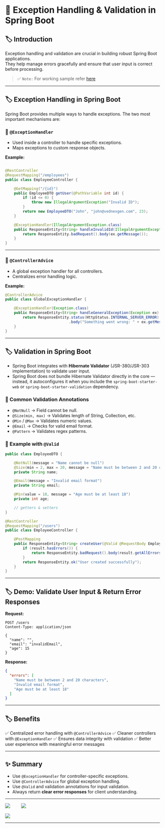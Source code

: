 # 🚀 Exception Handling & Validation in Spring Boot

## 🏷️ Introduction

Exception handling and validation are crucial in building robust Spring Boot applications.  
They help manage errors gracefully and ensure that user input is correct before processing.

> ✅ `Note:` For working sample refer [here](../src/main/java/com/vednexgen/exception_handling)

---

## 🏷️ Exception Handling in Spring Boot

Spring Boot provides multiple ways to handle exceptions. The two most important mechanisms are:

### 🔹 `@ExceptionHandler`

* Used inside a controller to handle specific exceptions.
* Maps exceptions to custom response objects.

**Example:**

```java

@RestController
@RequestMapping("/employees")
public class EmployeeController {

    @GetMapping("/{id}")
    public EmployeeDTO getUser(@PathVariable int id) {
        if (id <= 0) {
            throw new IllegalArgumentException("Invalid ID");
        }
        return new EmployeeDTO("John", "john@vednexgen.com", 23);
    }

    @ExceptionHandler(IllegalArgumentException.class)
    public ResponseEntity<String> handleInvalidId(IllegalArgumentException ex) {
        return ResponseEntity.badRequest().body(ex.getMessage());
    }
}
```

---

### 🔹 `@ControllerAdvice`

* A global exception handler for all controllers.
* Centralizes error handling logic.

**Example:**

```java
@ControllerAdvice
public class GlobalExceptionHandler {

    @ExceptionHandler(Exception.class)
    public ResponseEntity<String> handleGeneralException(Exception ex) {
        return ResponseEntity.status(HttpStatus.INTERNAL_SERVER_ERROR)
                             .body("Something went wrong: " + ex.getMessage());
    }
}
```

---

## 🏷️ Validation in Spring Boot

- Spring Boot integrates with **Hibernate Validator** (JSR-380/JSR-303 implementation) to validate user input.  
- Spring Boot does not bundle Hibernate Validator directly in the core — instead, it autoconfigures it when you include the `spring-boot-starter-web` or `spring-boot-starter-validation` dependency.

### 🔹 Common Validation Annotations

* `@NotNull` → Field cannot be null.
* `@Size(min, max)` → Validates length of String, Collection, etc.
* `@Min` / `@Max` → Validates numeric values.
* `@Email` → Checks for valid email format.
* `@Pattern` → Validates regex patterns.

### 🔹 Example with `@Valid`

```java
public class EmployeeDTO {

    @NotNull(message = "Name cannot be null")
    @Size(min = 2, max = 20, message = "Name must be between 2 and 20 characters")
    private String name;

    @Email(message = "Invalid email format")
    private String email;

    @Min(value = 18, message = "Age must be at least 18")
    private int age;

    // getters & setters
}
```

```java
@RestController
@RequestMapping("/users")
public class EmployeeController {

    @PostMapping
    public ResponseEntity<String> createUser(@Valid @RequestBody EmployeeDTO user, BindingResult result) {
        if (result.hasErrors()) {
            return ResponseEntity.badRequest().body(result.getAllErrors().toString());
        }
        return ResponseEntity.ok("User created successfully");
    }
}
```

---

## 🏷️ Demo: Validate User Input & Return Error Responses

**Request:**

```http
POST /users
Content-Type: application/json

{
  "name": "",
  "email": "invalidEmail",
  "age": 15
}
```

**Response:**

```json
{
  "errors": [
    "Name must be between 2 and 20 characters",
    "Invalid email format",
    "Age must be at least 18"
  ]
}
```

---

## 🏷️ Benefits

✅ Centralized error handling with `@ControllerAdvice`
✅ Cleaner controllers with `@ExceptionHandler`
✅ Ensures data integrity with validation
✅ Better user experience with meaningful error messages

---

## ✨ Summary

* Use `@ExceptionHandler` for controller-specific exceptions.
* Use `@ControllerAdvice` for global exception handling.
* Use `@Valid` and validation annotations for input validation.
* Always return **clear error responses** for client understanding.

---

<div>

[![](https://img.shields.io/badge/Prev-⬅️-caddd6?style=for-the-badge&labelColor=caddd6)](09-DATA_JPA.md)
&emsp;&emsp;
[![](https://img.shields.io/badge/Next-➡️-caddd6?style=for-the-badge&labelColor=caddd6)](11-SPRING_CONFIGS.md)

</div>

[![](https://img.shields.io/badge/Go_Back-🔙-d6cadd?style=for-the-badge&labelColor=d6cadd)](00-TABLE_CONTENT_README.md)

---
